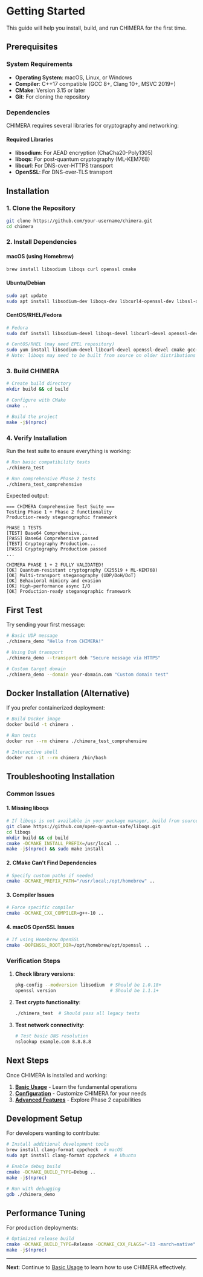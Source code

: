 # Getting Started

This guide will help you install, build, and run CHIMERA for the first time.

## Prerequisites

### System Requirements
- **Operating System**: macOS, Linux, or Windows
- **Compiler**: C++17 compatible (GCC 8+, Clang 10+, MSVC 2019+)
- **CMake**: Version 3.15 or later
- **Git**: For cloning the repository

### Dependencies

CHIMERA requires several libraries for cryptography and networking:

#### Required Libraries
- **libsodium**: For AEAD encryption (ChaCha20-Poly1305)
- **liboqs**: For post-quantum cryptography (ML-KEM768)
- **libcurl**: For DNS-over-HTTPS transport
- **OpenSSL**: For DNS-over-TLS transport

## Installation

### 1. Clone the Repository

```bash
git clone https://github.com/your-username/chimera.git
cd chimera
```

### 2. Install Dependencies

#### macOS (using Homebrew)
```bash
brew install libsodium liboqs curl openssl cmake
```

#### Ubuntu/Debian
```bash
sudo apt update
sudo apt install libsodium-dev liboqs-dev libcurl4-openssl-dev libssl-dev cmake build-essential
```

#### CentOS/RHEL/Fedora
```bash
# Fedora
sudo dnf install libsodium-devel liboqs-devel libcurl-devel openssl-devel cmake gcc-c++

# CentOS/RHEL (may need EPEL repository)
sudo yum install libsodium-devel libcurl-devel openssl-devel cmake gcc-c++
# Note: liboqs may need to be built from source on older distributions
```

### 3. Build CHIMERA

```bash
# Create build directory
mkdir build && cd build

# Configure with CMake
cmake ..

# Build the project
make -j$(nproc)
```

### 4. Verify Installation

Run the test suite to ensure everything is working:

```bash
# Run basic compatibility tests
./chimera_test

# Run comprehensive Phase 2 tests
./chimera_test_comprehensive
```

Expected output:
```
=== CHIMERA Comprehensive Test Suite ===
Testing Phase 1 + Phase 2 functionality
Production-ready steganographic framework

PHASE 1 TESTS
[TEST] Base64 Comprehensive...
[PASS] Base64 Comprehensive passed
[TEST] Cryptography Production...
[PASS] Cryptography Production passed
...

CHIMERA PHASE 1 + 2 FULLY VALIDATED!
[OK] Quantum-resistant cryptography (X25519 + ML-KEM768)
[OK] Multi-transport steganography (UDP/DoH/DoT)
[OK] Behavioral mimicry and evasion
[OK] High-performance async I/O
[OK] Production-ready steganographic framework
```

## First Test

Try sending your first message:

```bash
# Basic UDP message
./chimera_demo "Hello from CHIMERA!"

# Using DoH transport
./chimera_demo --transport doh "Secure message via HTTPS"

# Custom target domain
./chimera_demo --domain your-domain.com "Custom domain test"
```

## Docker Installation (Alternative)

If you prefer containerized deployment:

```bash
# Build Docker image
docker build -t chimera .

# Run tests
docker run --rm chimera ./chimera_test_comprehensive

# Interactive shell
docker run -it --rm chimera /bin/bash
```

## Troubleshooting Installation

### Common Issues

#### 1. Missing liboqs
```bash
# If liboqs is not available in your package manager, build from source:
git clone https://github.com/open-quantum-safe/liboqs.git
cd liboqs
mkdir build && cd build
cmake -DCMAKE_INSTALL_PREFIX=/usr/local ..
make -j$(nproc) && sudo make install
```

#### 2. CMake Can't Find Dependencies
```bash
# Specify custom paths if needed
cmake -DCMAKE_PREFIX_PATH="/usr/local;/opt/homebrew" ..
```

#### 3. Compiler Issues
```bash
# Force specific compiler
cmake -DCMAKE_CXX_COMPILER=g++-10 ..
```

#### 4. macOS OpenSSL Issues
```bash
# If using Homebrew OpenSSL
cmake -DOPENSSL_ROOT_DIR=/opt/homebrew/opt/openssl ..
```

### Verification Steps

1. **Check library versions**:
   ```bash
   pkg-config --modversion libsodium  # Should be 1.0.18+
   openssl version                    # Should be 1.1.1+
   ```

2. **Test crypto functionality**:
   ```bash
   ./chimera_test  # Should pass all legacy tests
   ```

3. **Test network connectivity**:
   ```bash
   # Test basic DNS resolution
   nslookup example.com 8.8.8.8
   ```

## Next Steps

Once CHIMERA is installed and working:

1. **[Basic Usage](Basic-Usage.md)** - Learn the fundamental operations
2. **[Configuration](Configuration.md)** - Customize CHIMERA for your needs
3. **[Advanced Features](Advanced-Features.md)** - Explore Phase 2 capabilities

## Development Setup

For developers wanting to contribute:

```bash
# Install additional development tools
brew install clang-format cppcheck  # macOS
sudo apt install clang-format cppcheck  # Ubuntu

# Enable debug build
cmake -DCMAKE_BUILD_TYPE=Debug ..
make -j$(nproc)

# Run with debugging
gdb ./chimera_demo
```

## Performance Tuning

For production deployments:

```bash
# Optimized release build
cmake -DCMAKE_BUILD_TYPE=Release -DCMAKE_CXX_FLAGS="-O3 -march=native" ..
make -j$(nproc)
```

---

**Next**: Continue to [Basic Usage](Basic-Usage.md) to learn how to use CHIMERA effectively.